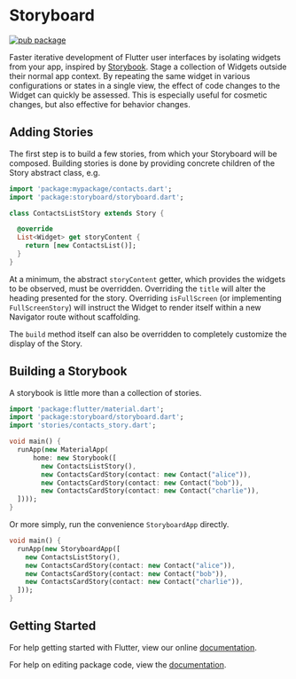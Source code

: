 # Storyboard

[![pub package](https://img.shields.io/pub/v/storyboard.svg)](https://pub.dartlang.org/packages/storyboard)

Faster iterative development of Flutter user interfaces by isolating widgets from your app, inspired by [Storybook](https://storybook.js.org/). Stage a collection of Widgets outside their normal app context.  By repeating the same widget in various configurations or states in a single view, the effect of code changes to the Widget can quickly be assessed. This is especially useful for cosmetic changes, but also effective for behavior changes.

## Adding Stories

The first step is to build a few stories, from which your Storyboard will be composed. Building stories is done by providing concrete children of the Story abstract class, e.g.


```dart
import 'package:mypackage/contacts.dart';
import 'package:storyboard/storyboard.dart';

class ContactsListStory extends Story {

  @override
  List<Widget> get storyContent {
    return [new ContactsList()];
  }
}
```

At a minimum, the abstract ```storyContent``` getter, which provides the widgets to be observed, must be overridden.  Overriding the ```title``` will alter the heading presented for the story.  Overriding ```isFullScreen``` (or implementing ```FullScreenStory```) will instruct the Widget to render itself within a new Navigator route without scaffolding.

The ```build``` method itself can also be overridden to completely customize the display of the Story.


## Building a Storybook

A storybook is little more than a collection of stories.  
```dart
import 'package:flutter/material.dart';
import 'package:storyboard/storyboard.dart';
import 'stories/contacts_story.dart';

void main() {
  runApp(new MaterialApp(
      home: new Storybook([
        new ContactsListStory(),
        new ContactsCardStory(contact: new Contact("alice")),
        new ContactsCardStory(contact: new Contact("bob")),
        new ContactsCardStory(contact: new Contact("charlie")),
  ])));
}
```

Or more simply, run the convenience ```StoryboardApp``` directly.

```dart
void main() {
  runApp(new StoryboardApp([
    new ContactsListStory(),
    new ContactsCardStory(contact: new Contact("alice")),
    new ContactsCardStory(contact: new Contact("bob")),
    new ContactsCardStory(contact: new Contact("charlie")),
  ]));
}
```


## Getting Started

For help getting started with Flutter, view our online [documentation](https://flutter.io/).

For help on editing package code, view the [documentation](https://flutter.io/developing-packages/).
